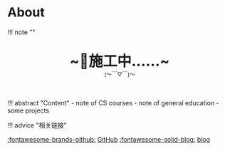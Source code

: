 # About



!!! note "" 
    <br><br>
    <div align="center" style="font-size:32px;font-weight:bold">
        ~🚧施工中……~
    </div>
    <div align="center" style="font-size:12px">
        (～￣▽￣)～
    </div>
    <br><br>

!!! abstract "Content"
	- note of CS courses
	- note of general education
	- some projects

!!! advice "相关链接"
    <div class="flink-list">
    <div class="flink-list-item">
        [:fontawesome-brands-github:](https://github.com/moyuke) [GitHub](https://github.com/moyuke)
		[:fontawesome-solid-blog:](https://lesteryu.blog.luogu.org) [blog](https://moyuke.github.io)
    </div>
    </div>


​    
